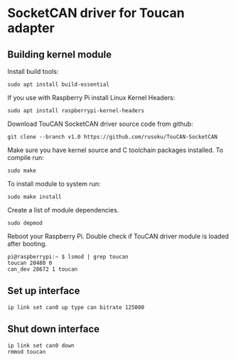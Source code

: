 SocketCAN driver for Toucan adapter
====

Building kernel module
----

Install build tools:

    sudo apt install build-essential

If you use with Raspberry Pi install Linux Kernel Headers:

    sudo apt install raspberrypi-kernel-headers
    
Download TouCAN SocketCAN driver source code from github:    

    git clone --branch v1.0 https://github.com/rusoku/TouCAN-SocketCAN

Make sure you have kernel source and C toolchain packages installed.
To compile run:

    sudo make

To install module to system run:

    sudo make install


Create a list of module dependencies.
  
    sudo depmod

Reboot your Raspberry Pi. Double check if TouCAN driver module is loaded
after booting.

    pi@raspberrypi:~ $ lsmod | grep toucan
    toucan 20480 0
    can_dev 28672 1 toucan
    

Set up interface
----
    ip link set can0 up type can bitrate 125000


Shut down interface
----

    ip link set can0 down
    rmmod toucan



